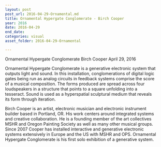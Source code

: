 ```yaml
---
layout: post
post_url: 2016-04-29-Ornamental.md
title: Ornamental Hypergate Conglomerate - Birch Cooper
year: 2016
date: 2016-04-29
end_date: 
categories: visual
asset_folder: 2016-04-29-Ornamental

---
```

Ornamental Hypergate Conglomerate
Birch Cooper
April 29, 2016

Ornamental Hypergate Conglomerate is a generative electronic system that outputs light and sound. In this installation, conglomerations of digital logic gates being run as analog circuits in feedback systems comprise the score of a musical composition. The forms produced are spread across four loudspeakers in a structure that points to a square unfolding into a tesseract. Sound is used as a hyperspatial sculptural medium that reveals its form through iteration.

Birch Cooper is an artist, electronic musician and electronic instrument builder based in Portland, OR. His work centers around integrated systems and creative collaboration. He is a founding member of the art collectives MSHR and Oregon Painting Society as well as many other musical groups. Since 2007 Cooper has installed interactive and generative electronic systems extensively in Europe and the US with MSHR and OPS. Ornamental Hypergate Conglomerate is his first solo exhibition of a generative system.